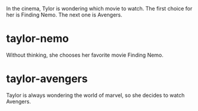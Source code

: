 In the cinema, Tylor is wondering which movie to watch. The first choice for her is Finding Nemo. The next one is Avengers.

# taylor-nemo
Without thinking, she chooses her favorite movie Finding Nemo.

# taylor-avengers
Taylor is always wondering the world of marvel, so she decides to watch Avengers.